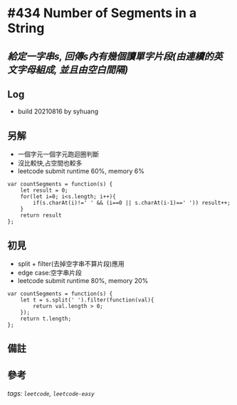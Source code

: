 # \#434 Number of Segments in a String
## *給定一字串s, 回傳s內有幾個讀單字片段(由連續的英文字母組成, 並且由空白間隔)*
## Log
 - build 20210816 by syhuang

## 另解
 - 一個字元一個字元跑迴圈判斷
 - 沒比較快,占空間也較多
 - leetcode submit runtime 60%, memory 6%
```javascript=
var countSegments = function(s) {
    let result = 0;
    for(let i=0; i<s.length; i++){
        if(s.charAt(i)!=' ' && (i==0 || s.charAt(i-1)==' ')) result++;
    }
    return result
};
```
## 初見
 - split + filter(去掉空字串不算片段)應用
 - edge case:空字串片段
 - leetcode submit runtime 80%, memory 20%
```javascript=
var countSegments = function(s) {
    let t = s.split(' ').filter(function(val){
        return val.length > 0;
    });
    return t.length;
};
```
## 備註
## 參考
###### tags: `leetcode`, `leetcode-easy`